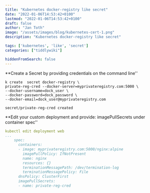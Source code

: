 ```yaml
---
title: "Kubernetes docker-registry like secret"
date: "2022-01-06T14:53:42+0100"
lastmod: "2022-01-06T14:53:42+0100"
draft: false
author: "Jan Toth"
image: "/assets/images/blog/kubernetes-cert-1.png"
description: "Kubernetes docker-registry like secret"

tags: ['kubernetes', 'like', 'secret']
categories: ["tiddlywiki"]

hiddenFromSearch: false
---
```


**Create a Secret by providing credentials on the command line''

```
k create  secret docker-registry \
private-reg-cred --docker-server=myprivateregistry.com:5000 \
--docker-username=dock_user \
--docker-password=dock_password \
--docker-email=dock_user@myprivateregistry.com

secret/private-reg-cred created
```

**Edit your custom deployment and provide: imagePullSecrets under container spec''

```yaml
kubectl edit deployment web
...
    spec:
      containers:
      - image: myprivateregistry.com:5000/nginx:alpine
        imagePullPolicy: IfNotPresent
        name: nginx
        resources: {}
        terminationMessagePath: /dev/termination-log
        terminationMessagePolicy: File
      dnsPolicy: ClusterFirst
      imagePullSecrets:
      - name: private-reg-cred

```
